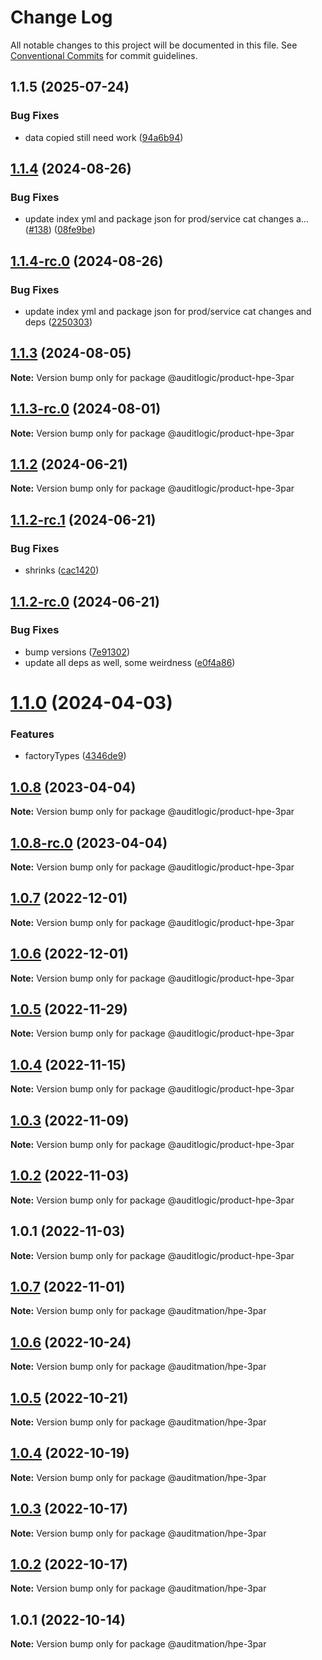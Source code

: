 # Change Log

All notable changes to this project will be documented in this file.
See [Conventional Commits](https://conventionalcommits.org) for commit guidelines.

## 1.1.5 (2025-07-24)


### Bug Fixes

* data copied still need work ([94a6b94](https://github.com/zerobias-org/product/commit/94a6b942fb0516367548599d739529536132755a))





## [1.1.4](https://github.com/auditlogic/product/compare/@auditlogic/product-hpe-3par@1.1.3...@auditlogic/product-hpe-3par@1.1.4) (2024-08-26)


### Bug Fixes

* update index yml and package json for prod/service cat changes a… ([#138](https://github.com/auditlogic/product/issues/138)) ([08fe9be](https://github.com/auditlogic/product/commit/08fe9beb1c8457462a19bc69caa02e6212d97e1a))





## [1.1.4-rc.0](https://github.com/auditlogic/product/compare/@auditlogic/product-hpe-3par@1.1.3...@auditlogic/product-hpe-3par@1.1.4-rc.0) (2024-08-26)


### Bug Fixes

* update index yml and package json for prod/service cat changes and deps ([2250303](https://github.com/auditlogic/product/commit/225030363a363608240135b7ebed386b28f01e4b))





## [1.1.3](https://github.com/auditlogic/product/compare/@auditlogic/product-hpe-3par@1.1.2...@auditlogic/product-hpe-3par@1.1.3) (2024-08-05)

**Note:** Version bump only for package @auditlogic/product-hpe-3par





## [1.1.3-rc.0](https://github.com/auditlogic/product/compare/@auditlogic/product-hpe-3par@1.1.2...@auditlogic/product-hpe-3par@1.1.3-rc.0) (2024-08-01)

**Note:** Version bump only for package @auditlogic/product-hpe-3par





## [1.1.2](https://github.com/auditlogic/product/compare/@auditlogic/product-hpe-3par@1.1.2-rc.1...@auditlogic/product-hpe-3par@1.1.2) (2024-06-21)

**Note:** Version bump only for package @auditlogic/product-hpe-3par





## [1.1.2-rc.1](https://github.com/auditlogic/product/compare/@auditlogic/product-hpe-3par@1.1.2-rc.0...@auditlogic/product-hpe-3par@1.1.2-rc.1) (2024-06-21)


### Bug Fixes

* shrinks ([cac1420](https://github.com/auditlogic/product/commit/cac14200fefcd8183ab69fe89a47bd3f70f563e9))





## [1.1.2-rc.0](https://github.com/auditlogic/product/compare/@auditlogic/product-hpe-3par@1.1.0...@auditlogic/product-hpe-3par@1.1.2-rc.0) (2024-06-21)


### Bug Fixes

* bump versions ([7e91302](https://github.com/auditlogic/product/commit/7e913023b8b312150ed7762c32fbbe616be71de5))
* update all deps as well, some weirdness ([e0f4a86](https://github.com/auditlogic/product/commit/e0f4a864714e2d3de6bbf3da014d5312fe53be2f))





# [1.1.0](https://github.com/auditlogic/product/compare/@auditlogic/product-hpe-3par@1.0.8...@auditlogic/product-hpe-3par@1.1.0) (2024-04-03)


### Features

* factoryTypes ([4346de9](https://github.com/auditlogic/product/commit/4346de92693aee892fccf725338ffc7b80ab182b))





## [1.0.8](https://github.com/auditlogic/product/compare/@auditlogic/product-hpe-3par@1.0.7...@auditlogic/product-hpe-3par@1.0.8) (2023-04-04)

**Note:** Version bump only for package @auditlogic/product-hpe-3par





## [1.0.8-rc.0](https://github.com/auditlogic/product/compare/@auditlogic/product-hpe-3par@1.0.7...@auditlogic/product-hpe-3par@1.0.8-rc.0) (2023-04-04)

**Note:** Version bump only for package @auditlogic/product-hpe-3par





## [1.0.7](https://github.com/auditlogic/product/compare/@auditlogic/product-hpe-3par@1.0.6...@auditlogic/product-hpe-3par@1.0.7) (2022-12-01)

**Note:** Version bump only for package @auditlogic/product-hpe-3par





## [1.0.6](https://github.com/auditlogic/product/compare/@auditlogic/product-hpe-3par@1.0.5...@auditlogic/product-hpe-3par@1.0.6) (2022-12-01)

**Note:** Version bump only for package @auditlogic/product-hpe-3par





## [1.0.5](https://github.com/auditlogic/product/compare/@auditlogic/product-hpe-3par@1.0.4...@auditlogic/product-hpe-3par@1.0.5) (2022-11-29)

**Note:** Version bump only for package @auditlogic/product-hpe-3par





## [1.0.4](https://github.com/auditlogic/product/compare/@auditlogic/product-hpe-3par@1.0.3...@auditlogic/product-hpe-3par@1.0.4) (2022-11-15)

**Note:** Version bump only for package @auditlogic/product-hpe-3par





## [1.0.3](https://github.com/auditlogic/product/compare/@auditlogic/product-hpe-3par@1.0.2...@auditlogic/product-hpe-3par@1.0.3) (2022-11-09)

**Note:** Version bump only for package @auditlogic/product-hpe-3par





## [1.0.2](https://github.com/auditlogic/product/compare/@auditlogic/product-hpe-3par@1.0.1...@auditlogic/product-hpe-3par@1.0.2) (2022-11-03)

**Note:** Version bump only for package @auditlogic/product-hpe-3par





## 1.0.1 (2022-11-03)

**Note:** Version bump only for package @auditlogic/product-hpe-3par





## [1.0.7](https://github.com/auditmation/store-content/compare/@auditmation/hpe-3par@1.0.6...@auditmation/hpe-3par@1.0.7) (2022-11-01)

**Note:** Version bump only for package @auditmation/hpe-3par





## [1.0.6](https://github.com/auditmation/store-content/compare/@auditmation/hpe-3par@1.0.5...@auditmation/hpe-3par@1.0.6) (2022-10-24)

**Note:** Version bump only for package @auditmation/hpe-3par





## [1.0.5](https://github.com/auditmation/store-content/compare/@auditmation/hpe-3par@1.0.4...@auditmation/hpe-3par@1.0.5) (2022-10-21)

**Note:** Version bump only for package @auditmation/hpe-3par





## [1.0.4](https://github.com/auditmation/store-content/compare/@auditmation/hpe-3par@1.0.3...@auditmation/hpe-3par@1.0.4) (2022-10-19)

**Note:** Version bump only for package @auditmation/hpe-3par





## [1.0.3](https://github.com/auditmation/store-content/compare/@auditmation/hpe-3par@1.0.2...@auditmation/hpe-3par@1.0.3) (2022-10-17)

**Note:** Version bump only for package @auditmation/hpe-3par





## [1.0.2](https://github.com/auditmation/store-content/compare/@auditmation/hpe-3par@1.0.1...@auditmation/hpe-3par@1.0.2) (2022-10-17)

**Note:** Version bump only for package @auditmation/hpe-3par





## 1.0.1 (2022-10-14)

**Note:** Version bump only for package @auditmation/hpe-3par
